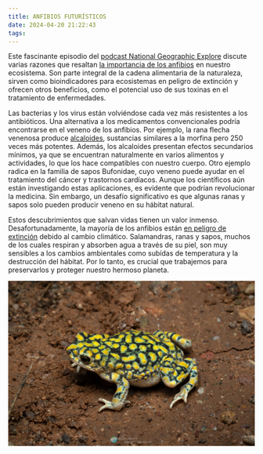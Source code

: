 ```yaml
---
title: ANFIBIOS FUTURÍSTICOS
date: 2024-04-20 21:22:43
tags:
---
```


Este fascinante episodio del [podcast National Geographic Explore](https://explore.podigee.io/51-ecuador-schokoladenrevolution-und-tiergiftforschung) discute varias razones que resaltan [la importancia de los anfibios](https://www.aces.edu/blog/topics/urban-extension/natures-frogs/) en nuestro ecosistema. Son parte integral de la cadena alimentaria de la naturaleza, sirven como bioindicadores para ecosistemas en peligro de extinción y ofrecen otros beneficios, como el potencial uso de sus toxinas en el tratamiento de enfermedades.

Las bacterias y los virus están volviéndose cada vez más resistentes a los antibióticos. Una alternativa a los medicamentos convencionales podría encontrarse en el veneno de los anfibios. Por ejemplo, la rana flecha venenosa produce [alcaloides](https://www.sciencedirect.com/science/article/abs/pii/S2214785321059915), sustancias similares a la morfina pero 250 veces más potentes. Además, los alcaloides presentan efectos secundarios mínimos, ya que se encuentran naturalmente en varios alimentos y actividades, lo que los hace compatibles con nuestro cuerpo. Otro ejemplo radica en la familia de sapos Bufonidae, cuyo veneno puede ayudar en el tratamiento del cáncer y trastornos cardíacos. Aunque los científicos aún están investigando estas aplicaciones, es evidente que podrían revolucionar la medicina. Sin embargo, un desafío significativo es que algunas ranas y sapos solo pueden producir veneno en su hábitat natural.

Estos descubrimientos que salvan vidas tienen un valor inmenso. Desafortunadamente, la mayoría de los anfibios están [en peligro de extinción](https://www.washingtonpost.com/climate-environment/2023/10/04/frog-climate-amphibians-extinction/) debido al cambio climático. Salamandras, ranas y sapos, muchos de los cuales respiran y absorben agua a través de su piel, son muy sensibles a los cambios ambientales como subídas de temperatura y la destrucción del hábitat. Por lo tanto, es crucial que trabajemos para preservarlos y proteger nuestro hermoso planeta.

![toad Bufonidae family](/images/bufotoad.jpg)
